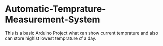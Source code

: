 # Automatic-Temprature-Measurement-System
This is a basic Arduino Project what can show current temprature and also can store highist lowest temprature of a day.
